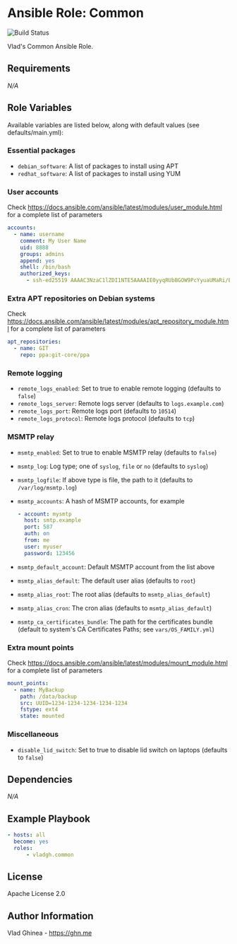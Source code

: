 # Ansible Role: Common

![Build Status](https://github.com/vladgh/ansible-role-common/workflows/CI/badge.svg)

Vlad's Common Ansible Role.

## Requirements

*N/A*

## Role Variables

Available variables are listed below, along with default values (see defaults/main.yml):

### Essential packages

- `debian_software`: A list of packages to install using APT
- `redhat_software`: A list of packages to install using YUM

### User accounts

Check <https://docs.ansible.com/ansible/latest/modules/user_module.html> for a complete list of parameters

```yaml
accounts:
  - name: username
    comment: My User Name
    uid: 8888
    groups: admins
    append: yes
    shell: /bin/bash
    authorized_keys:
      - ssh-ed25519 AAAAC3NzaC1lZDI1NTE5AAAAIE0yyqRUbBGOW9PcYyuaUMaRi/EFwL59E3wwMn5dJAKQ MyKey
```

### Extra APT repositories on Debian systems

Check <https://docs.ansible.com/ansible/latest/modules/apt_repository_module.html> for a complete list of parameters

```yaml
apt_repositories:
  - name: GIT
    repo: ppa:git-core/ppa
```

### Remote logging

- `remote_logs_enabled`: Set to true to enable remote logging (defaults to `false`)
- `remote_logs_server`: Remote logs server (defaults to `logs.example.com`)
- `remote_logs_port`: Remote logs port (defaults to `10514`)
- `remote_logs_protocol`: Remote logs protocol (defaults to `tcp`)

### MSMTP relay

- `msmtp_enabled`: Set to true to enable MSMTP relay (defaults to `false`)
- `msmtp_log`: Log type; one of `syslog`, `file` or `no` (defaults to `syslog`)
- `msmtp_logfile`: If above type is file, the path to it (defaults to `/var/log/msmtp.log`)
- `msmtp_accounts`: A hash of MSMTP accounts, for example

    ```yaml
    - account: mysmtp
      host: smtp.example
      port: 587
      auth: on
      from: me
      user: myuser
      password: 123456
    ```

- `msmtp_default_account`: Default MSMTP account from the list above
- `msmtp_alias_default`: The default user alias (defaults to `root`)
- `msmtp_alias_root`: The root alias (defaults to `msmtp_alias_default`)
- `msmtp_alias_cron`: The cron alias (defaults to `msmtp_alias_default`)
- `msmtp_ca_certificates_bundle`: The path for the certificates bundle (default to system's CA Certificates Paths; see `vars/OS_FAMILY.yml`)

### Extra mount points

Check <https://docs.ansible.com/ansible/latest/modules/mount_module.html> for a complete list of parameters

```yaml
mount_points:
  - name: MyBackup
    path: /data/backup
    src: UUID=1234-1234-1234-1234-1234
    fstype: ext4
    state: mounted
```

### Miscellaneous

- `disable_lid_switch`: Set to true to disable lid switch on laptops (defaults to `false`)

## Dependencies

*N/A*

## Example Playbook

```yaml
- hosts: all
  become: yes
  roles:
      - vladgh.common
```

## License

Apache License 2.0

## Author Information

Vlad Ghinea - <https://ghn.me>
